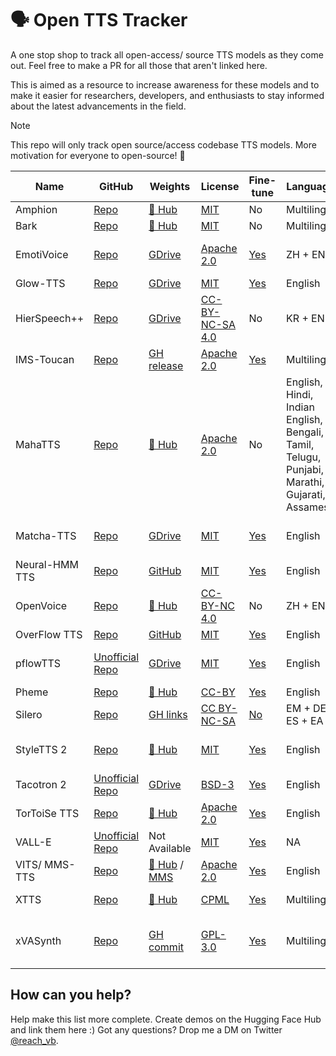 # 🗣️ Open TTS Tracker

A one stop shop to track all open-access/ source TTS models as they come out. Feel free to make a PR for all those that aren't linked here.

This is aimed as a resource to increase awareness for these models and to make it easier for researchers, developers, and enthusiasts to stay informed about the latest advancements in the field.

> [!NOTE]  
> This repo will only track open source/access codebase TTS models. More motivation for everyone to open-source! 🤗

| Name | GitHub | Weights | License | Fine-tune | Languages | Paper | Demo | Issues |
|---|---|---|---|---|---|---|---|---|
| Amphion | [Repo](https://github.com/open-mmlab/Amphion) | [🤗 Hub](https://huggingface.co/amphion) | [MIT](https://github.com/open-mmlab/Amphion/blob/main/LICENSE) | No | Multilingual | [Paper](https://arxiv.org/abs/2312.09911) | [🤗 Space](https://huggingface.co/amphion) |  |
| Bark | [Repo](https://github.com/huggingface/transformers/tree/main/src/transformers/models/bark) | [🤗 Hub](https://huggingface.co/suno/bark) | [MIT](https://github.com/suno-ai/bark/blob/main/LICENSE) | No | Multilingual | [Paper](https://arxiv.org/abs/2209.03143) | [🤗 Space](https://huggingface.co/spaces/suno/bark) |  |
| EmotiVoice | [Repo](https://github.com/netease-youdao/EmotiVoice) | [GDrive](https://drive.google.com/drive/folders/1y6Xwj_GG9ulsAonca_unSGbJ4lxbNymM) | [Apache 2.0](https://github.com/netease-youdao/EmotiVoice/blob/main/LICENSE) | [Yes](https://github.com/netease-youdao/EmotiVoice/wiki/Voice-Cloning-with-your-personal-data) | ZH + EN | Not Available | Not Available | Separate [GUI agreement](https://github.com/netease-youdao/EmotiVoice/blob/main/EmotiVoice_UserAgreement_%E6%98%93%E9%AD%94%E5%A3%B0%E7%94%A8%E6%88%B7%E5%8D%8F%E8%AE%AE.pdf) |
| Glow-TTS | [Repo](https://github.com/jaywalnut310/glow-tts) | [GDrive](https://drive.google.com/file/d/1JiCMBVTG4BMREK8cT3MYck1MgYvwASL0/view) | [MIT](https://github.com/jaywalnut310/glow-tts/blob/master/LICENSE) | [Yes](https://github.com/jaywalnut310/glow-tts?tab=readme-ov-file#2-pre-requisites) | English | [Paper](https://arxiv.org/abs/2005.11129) | [GH Pages](https://jaywalnut310.github.io/glow-tts-demo/index.html) |  |
| HierSpeech++ | [Repo](https://github.com/sh-lee-prml/HierSpeechpp) | [GDrive](https://drive.google.com/drive/folders/1-L_90BlCkbPyKWWHTUjt5Fsu3kz0du0w) | [CC-BY-NC-SA 4.0](https://github.com/sh-lee-prml/HierSpeechpp/blob/main/LICENSE) | No | KR + EN | [Paper](https://arxiv.org/abs/2311.12454) | [🤗 Space](https://huggingface.co/spaces/LeeSangHoon/HierSpeech_TTS) |  |
| IMS-Toucan | [Repo](https://github.com/DigitalPhonetics/IMS-Toucan) | [GH release](https://github.com/DigitalPhonetics/IMS-Toucan/tags) | [Apache 2.0](https://github.com/DigitalPhonetics/IMS-Toucan/blob/ToucanTTS/LICENSE) | [Yes](https://github.com/DigitalPhonetics/IMS-Toucan#build-a-toucantts-pipeline) | Multilingual | [Paper](https://arxiv.org/abs/2206.12229) | [🤗 Space](https://huggingface.co/spaces/Flux9665/IMS-Toucan) |  |
| MahaTTS | [Repo](https://github.com/dubverse-ai/MahaTTS) | [🤗 Hub](https://huggingface.co/Dubverse/MahaTTS) | [Apache 2.0](https://github.com/dubverse-ai/MahaTTS/blob/main/LICENSE) | No | English, Hindi, Indian English, Bengali, Tamil, Telugu, Punjabi, Marathi, Gujarati, Assamese | Not Available | [Recordings](https://github.com/dubverse-ai/MahaTTS/blob/main/README.md#sample-outputs), [Colab](https://colab.research.google.com/drive/1qkZz2km-PX75P0f6mUb2y5e-uzub27NW?usp=sharing) | |
| Matcha-TTS | [Repo](https://github.com/shivammehta25/Matcha-TTS) | [GDrive](https://drive.google.com/drive/folders/17C_gYgEHOxI5ZypcfE_k1piKCtyR0isJ) | [MIT](https://github.com/shivammehta25/Matcha-TTS/blob/main/LICENSE) | [Yes](https://github.com/shivammehta25/Matcha-TTS/tree/main#train-with-your-own-dataset) | English | [Paper](https://arxiv.org/abs/2309.03199) | [🤗 Space](https://huggingface.co/spaces/shivammehta25/Matcha-TTS) | GPL-licensed phonemizer |
| Neural-HMM TTS | [Repo](https://github.com/shivammehta25/Neural-HMM) | [GitHub](https://github.com/shivammehta25/Neural-HMM/releases) | [MIT](https://github.com/shivammehta25/Neural-HMM/blob/main/LICENSE) | [Yes](https://github.com/shivammehta25/Neural-HMM?tab=readme-ov-file#setup-and-training-using-lj-speech) | English | [Paper](https://arxiv.org/abs/2108.13320) | [GH Pages](https://shivammehta25.github.io/Neural-HMM/) |  |
| OpenVoice | [Repo](https://github.com/myshell-ai/OpenVoice) | [🤗 Hub](https://huggingface.co/myshell-ai/OpenVoice) | [CC-BY-NC 4.0](https://github.com/myshell-ai/OpenVoice/blob/main/LICENSE) | No | ZH + EN | [Paper](https://arxiv.org/abs/2312.01479) | [🤗 Space](https://huggingface.co/spaces/myshell-ai/OpenVoice) |  |
| OverFlow TTS | [Repo](https://github.com/shivammehta25/OverFlow) | [GitHub](https://github.com/shivammehta25/OverFlow/releases) | [MIT](https://github.com/shivammehta25/OverFlow/blob/main/LICENSE) | [Yes](https://github.com/shivammehta25/OverFlow/tree/main?tab=readme-ov-file#setup-and-training-using-lj-speech) | English | [Paper](https://arxiv.org/abs/2211.06892) | [GH Pages](https://shivammehta25.github.io/OverFlow/) |  |
| pflowTTS | [Unofficial Repo](https://github.com/p0p4k/pflowtts_pytorch) | [GDrive](https://drive.google.com/drive/folders/1x-A2Ezmmiz01YqittO_GLYhngJXazaF0) | [MIT](https://github.com/p0p4k/pflowtts_pytorch/blob/master/LICENSE) | [Yes](https://github.com/p0p4k/pflowtts_pytorch#instructions-to-run) | English | [Paper](https://openreview.net/pdf?id=zNA7u7wtIN) | Not Available | GPL-licensed phonemizer |
| Pheme | [Repo](https://github.com/PolyAI-LDN/pheme) | [🤗 Hub](https://huggingface.co/PolyAI/pheme) | [CC-BY](https://github.com/PolyAI-LDN/pheme/blob/main/LICENSE) | [Yes](https://github.com/PolyAI-LDN/pheme#training) | English | [Paper](https://arxiv.org/abs/2401.02839) | [🤗 Space](https://huggingface.co/spaces/PolyAI/pheme) |  |
| Silero | [Repo](https://github.com/snakers4/silero-models) | [GH links](https://github.com/snakers4/silero-models/blob/master/models.yml) | [CC BY-NC-SA](https://github.com/snakers4/silero-models/blob/master/LICENSE) | [No](https://github.com/snakers4/silero-models/discussions/78) | EM + DE + ES + EA | Not Available | Not Available | [Non Commercial](https://github.com/snakers4/silero-models/wiki/Licensing-and-Tiers) |
| StyleTTS 2 | [Repo](https://github.com/yl4579/StyleTTS2) | [🤗 Hub](https://huggingface.co/yl4579/StyleTTS2-LibriTTS/tree/main) | [MIT](https://github.com/yl4579/StyleTTS2/blob/main/LICENSE) | [Yes](https://github.com/yl4579/StyleTTS2#finetuning) | English | [Paper](https://arxiv.org/abs/2306.07691) | [🤗 Space](https://huggingface.co/spaces/styletts2/styletts2) | GPL-licensed phonemizer |
| Tacotron 2 | [Unofficial Repo](https://github.com/NVIDIA/tacotron2) | [GDrive](https://drive.google.com/file/d/1c5ZTuT7J08wLUoVZ2KkUs_VdZuJ86ZqA/view) | [BSD-3](https://github.com/NVIDIA/tacotron2/blob/master/LICENSE) | [Yes](https://github.com/NVIDIA/tacotron2/tree/master?tab=readme-ov-file#training) | English | [Paper](https://arxiv.org/abs/1712.05884) | [Webpage](https://google.github.io/tacotron/publications/tacotron2/) |  |
| TorToiSe TTS | [Repo](https://github.com/neonbjb/tortoise-tts) | [🤗 Hub](https://huggingface.co/jbetker/tortoise-tts-v2) | [Apache 2.0](https://github.com/neonbjb/tortoise-tts/blob/main/LICENSE) | [Yes](https://git.ecker.tech/mrq/tortoise-tts) | English | [Technical report](https://arxiv.org/abs/2305.07243) | [🤗 Space](https://huggingface.co/spaces/Manmay/tortoise-tts) |  |
| VALL-E | [Unofficial Repo](https://github.com/enhuiz/vall-e) | Not Available | [MIT](https://github.com/enhuiz/vall-e/blob/main/LICENSE) | [Yes](https://github.com/enhuiz/vall-e#get-started) | NA | [Paper](https://arxiv.org/abs/2301.02111) | Not Available |  |
| VITS/ MMS-TTS | [Repo](https://github.com/huggingface/transformers/tree/7142bdfa90a3526cfbed7483ede3afbef7b63939/src/transformers/models/vits) | [🤗 Hub](https://huggingface.co/kakao-enterprise) / [MMS](https://huggingface.co/models?search=mms-tts) | [Apache 2.0](https://github.com/huggingface/transformers/blob/main/LICENSE) | [Yes](https://github.com/ylacombe/finetune-hf-vits) | English | [Paper](https://arxiv.org/abs/2106.06103) | [🤗 Space](https://huggingface.co/spaces/kakao-enterprise/vits) |  |
| XTTS | [Repo](https://github.com/coqui-ai/TTS) | [🤗 Hub](https://huggingface.co/coqui/XTTS-v2) | [CPML](https://coqui.ai/cpml) | [Yes](https://docs.coqui.ai/en/latest/models/xtts.html#training) | Multilingual | [Technical notes](https://erogol.substack.com/p/xttsv2-notes) | [🤗 Space](https://huggingface.co/spaces/coqui/xtts) |  |
| xVASynth | [Repo](https://github.com/DanRuta/xVA-Synth) | [GH commit](https://github.com/DanRuta/xVA-Synth/tree/master/python/xvapitch/speaker_rep) | [GPL-3.0](https://github.com/DanRuta/xVA-Synth/blob/master/LICENSE.md) | [Yes](https://github.com/DanRuta/xva-trainer) | Multilingual | [Paper](https://arxiv.org/abs/2009.14153) | Not Available | Copyright materials used for training. |

## How can you help?

Help make this list more complete. Create demos on the Hugging Face Hub and link them here :)
Got any questions? Drop me a DM on Twitter [@reach_vb](https://twitter.com/reach_vb).   

